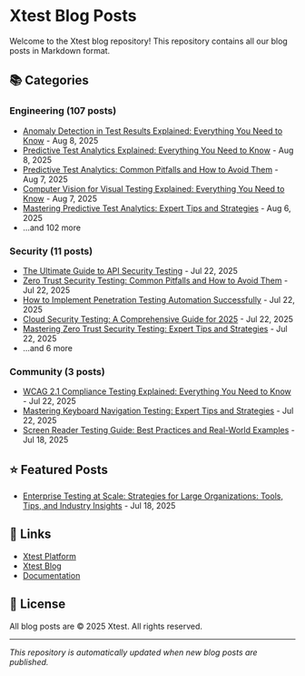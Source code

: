 # Xtest Blog Posts

Welcome to the Xtest blog repository! This repository contains all our blog posts in Markdown format.

## 📚 Categories

### Engineering (107 posts)

- [Anomaly Detection in Test Results Explained: Everything You Need to Know](posts/2025/2025-08-08-anomaly-detection-in-test-results-explained-everything-you-need-to-know.md) - Aug 8, 2025
- [Predictive Test Analytics Explained: Everything You Need to Know](posts/2025/2025-08-08-predictive-test-analytics-explained-everything-you-need-to-know.md) - Aug 8, 2025
- [Predictive Test Analytics: Common Pitfalls and How to Avoid Them](posts/2025/2025-08-07-predictive-test-analytics-common-pitfalls-and-how-to-avoid-them.md) - Aug 7, 2025
- [Computer Vision for Visual Testing Explained: Everything You Need to Know](posts/2025/2025-08-07-computer-vision-for-visual-testing-explained-everything-you-need-to-know.md) - Aug 7, 2025
- [Mastering Predictive Test Analytics: Expert Tips and Strategies](posts/2025/2025-08-06-mastering-predictive-test-analytics-expert-tips-and-strategies.md) - Aug 6, 2025
- ...and 102 more

### Security (11 posts)

- [The Ultimate Guide to API Security Testing](posts/2025/2025-07-22-the-ultimate-guide-to-api-security-testing.md) - Jul 22, 2025
- [Zero Trust Security Testing: Common Pitfalls and How to Avoid Them](posts/2025/2025-07-22-zero-trust-security-testing-common-pitfalls-and-how-to-avoid-them.md) - Jul 22, 2025
- [How to Implement Penetration Testing Automation Successfully](posts/2025/2025-07-22-how-to-implement-penetration-testing-automation-successfully.md) - Jul 22, 2025
- [Cloud Security Testing: A Comprehensive Guide for 2025](posts/2025/2025-07-22-cloud-security-testing-a-comprehensive-guide-for-2025.md) - Jul 22, 2025
- [Mastering Zero Trust Security Testing: Expert Tips and Strategies](posts/2025/2025-07-22-mastering-zero-trust-security-testing-expert-tips-and-strategies.md) - Jul 22, 2025
- ...and 6 more

### Community (3 posts)

- [WCAG 2.1 Compliance Testing Explained: Everything You Need to Know](posts/2025/2025-07-22-wcag-21-compliance-testing-explained-everything-you-need-to-know.md) - Jul 22, 2025
- [Mastering Keyboard Navigation Testing: Expert Tips and Strategies](posts/2025/2025-07-22-mastering-keyboard-navigation-testing-expert-tips-and-strategies.md) - Jul 22, 2025
- [Screen Reader Testing Guide: Best Practices and Real-World Examples](posts/2025/2025-07-18-screen-reader-testing-guide-best-practices-and-real-world-examples.md) - Jul 18, 2025

## ⭐ Featured Posts

- [Enterprise Testing at Scale: Strategies for Large Organizations: Tools, Tips, and Industry Insights](posts/2025/2025-07-18-enterprise-testing-at-scale-strategies-for-large-organizations-tools-tips-and-industry-insights.md) - Jul 18, 2025

## 🔗 Links

- [Xtest Platform](https://xtest.io)
- [Xtest Blog](https://xtest.io/blog)
- [Documentation](https://xtest.io/docs)

## 📝 License

All blog posts are © 2025 Xtest. All rights reserved.

---

*This repository is automatically updated when new blog posts are published.*
